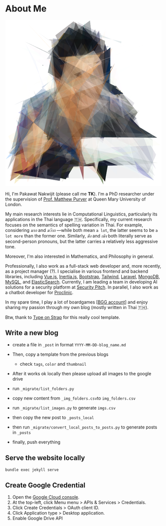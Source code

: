 # About Me

![IMTK](/assets/img/me.png?raw=true "IMTK")

Hi, I'm Pakawat Nakwijit (please call me **TK**). I'm a PhD researcher under the supervision of [Prof. Matthew Purver](http://www.eecs.qmul.ac.uk/~mpurver/) at Queen Mary University of London.

My main research interests lie in Computational Linguistics, particularly its applications in the Thai language 🇹🇭. Specifically, my current research focuses on the semantics of spelling variation in Thai. For example, considering *มาก* and *มว๊าก* —while both mean `a lot`, the latter seems to be `a lot more` than the former one. Similarly, *มึง* and *เมิง* both literally serve as second-person pronouns, but the latter carries a relatively less aggressive tone. 
                    
Moreover, I'm also interested in Mathematics, and Philosophy in general.

Professionally, I also work as a full-stack web developer and, more recently, as a project manager (?). I specialise in various frontend and backend libraries, including [Vue.js](https://vuejs.org/), [Inertia.js](https://inertiajs.com/), [Bootstrap](https://getbootstrap.com/), [Tailwind](https://tailwindcss.com/), [Laravel](https://laravel.com/), [MongoDB](https://www.mongodb.com/), [MySQL](https://www.mysql.com/), and [ElasticSearch](https://www.elastic.co/). Currently, I am leading a team in developing AI solutions for a security platform at [Security Pitch](https://www.securitypitch.com/). In parallel, I also work as a chatbot developer for [Proclinic](https://proclinicth.com/).

In my spare time, I play a lot of boardgames [[BGG account](https://boardgamegeek.com/user/chameleontk)] and enjoy sharing my passion through my own blog (mostly written in Thai 🇹🇭).


Btw, thank to [Type on Strap](https://github.com/sylhare/Type-on-Strap) for this really cool template.

## Write a new blog
* create a file in `_post` in format `YYYY-MM-DD-blog_name.md`
* Then, copy a template from the previous blogs
    * check `tags`, `color` and `thumbnail`

* After it works ok locally then please upload all images to the google drive 
* run `_migrate/list_folders.py` 
* copy new content from `_img_folders.csv`to `img_folders.csv`
* run `_migrate/list_images.py` to generate `imgs.csv`
* then copy the new post to `_posts_local`
* then run `_migrate/convert_local_posts_to_posts.py` to generate posts in `_posts`

* finally, push everything

## Serve the website locally
```
bundle exec jekyll serve
```


## Create Google Credential
1. Open the [Google Cloud console](https://console.cloud.google.com/).
2. At the top-left, click Menu menu > APIs & Services > Credentials.
3. Click Create Credentials > OAuth client ID.
4. Click Application type > Desktop application.
5. Enable Google Drive API






